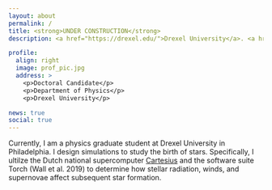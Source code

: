 ```yaml
---
layout: about
permalink: /
title: <strong>UNDER CONSTRUCTION</strong>
description: <a href="https://drexel.edu/">Drexel University</a>. <a href="https://www.calpoly.edu/">Cal Poly SLO</a>. Physicist. Climber. Figuring out the rest out.

profile:
  align: right
  image: prof_pic.jpg
  address: >
    <p>Doctoral Candidate</p>
    <p>Department of Physics</p>
    <p>Drexel University</p>

news: true
social: true
---
```

Currently, I am a physics graduate student at Drexel University in Philadelphia. I design simulations to study the birth of stars. Specifically, I ultilze the Dutch national supercomputer [Cartesius](https://userinfo.surfsara.nl/systems/cartesius) and the software suite Torch (Wall et al. 2019) to determine how stellar radiation, winds, and supernovae affect subsequent star formation.


